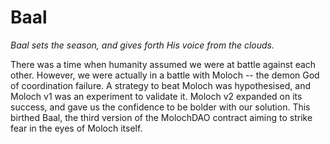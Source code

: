 # Baal

_Baal sets the season, and gives forth His voice from the clouds._

There was a time when humanity assumed we were at battle against each other. However, we were actually in a battle with Moloch -- the demon God of coordination failure. A strategy to beat Moloch was hypothesised, and Moloch v1 was an experiment to validate it. Moloch v2 expanded on its success, and gave us the confidence to be bolder with our solution. This birthed Baal, the third version of the MolochDAO contract aiming to strike fear in the eyes of Moloch itself.